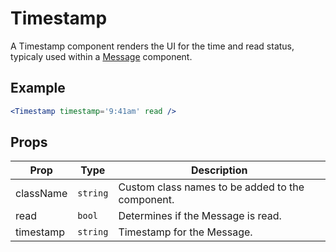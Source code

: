 # Timestamp

A Timestamp component renders the UI for the time and read status, typicaly used within a [Message](../Message) component.


## Example

```jsx
<Timestamp timestamp='9:41am' read />
```


## Props

| Prop | Type | Description |
| --- | --- | --- |
| className | `string` | Custom class names to be added to the component. |
| read | `bool` | Determines if the Message is read. |
| timestamp | `string` | Timestamp for the Message. |
